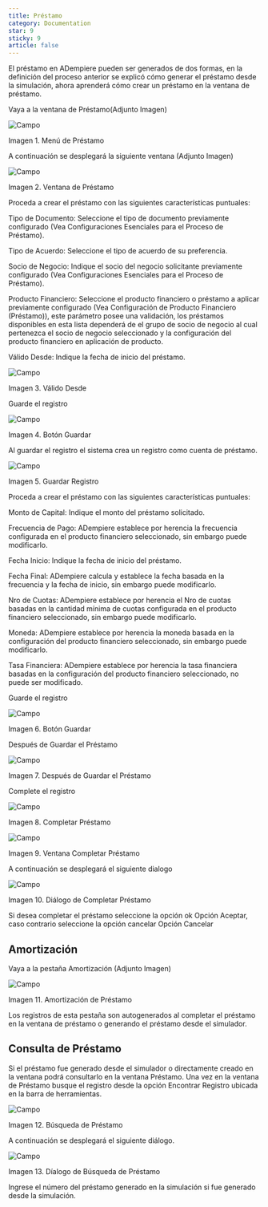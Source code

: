 ```yaml
---
title: Préstamo
category: Documentation
star: 9
sticky: 9
article: false
---
```


El préstamo en ADempiere pueden ser generados de dos formas, en la definición del proceso anterior se explicó cómo generar el préstamo desde la simulación, ahora aprenderá cómo crear un préstamo en la ventana de préstamo.

Vaya a la ventana de Préstamo(Adjunto Imagen)

![Campo](/assets/img/docs/loan-management/lom-loan-image48.png)

Imagen 1. Menú de Préstamo

A continuación se desplegará la siguiente ventana (Adjunto Imagen)

![Campo](/assets/img/docs/loan-management/lom-loan-image49.png)

Imagen 2. Ventana de Préstamo

Proceda a crear el préstamo con las siguientes características puntuales:

Tipo de Documento: Seleccione el tipo de documento previamente configurado (Vea Configuraciones Esenciales para el Proceso de Préstamo).

Tipo de Acuerdo: Seleccione el tipo de acuerdo de su preferencia.

Socio de Negocio: Indique el socio del negocio solicitante previamente configurado (Vea Configuraciones Esenciales para el Proceso de Préstamo).

Producto Financiero: Seleccione el producto financiero o préstamo a aplicar previamente configurado (Vea Configuración de Producto Financiero (Préstamo)), este parámetro posee una validación, los préstamos disponibles en esta lista dependerá de el grupo de socio de negocio al cual pertenezca el socio de negocio seleccionado y la configuración del producto financiero en aplicación de producto.

Válido Desde: Indique la fecha de inicio del préstamo.

![Campo](/assets/img/docs/loan-management/lom-loan-image50.png)

Imagen 3. Válido Desde

Guarde el registro

![Campo](/assets/img/docs/loan-management/lom-loan-image51.png)

Imagen 4. Botón Guardar

Al guardar el registro el sistema crea un registro como cuenta de préstamo.

![Campo](/assets/img/docs/loan-management/lom-loan-image52.png)

Imagen 5. Guardar Registro

Proceda a crear el préstamo con las siguientes características puntuales:

Monto de Capital: Indique el monto del préstamo solicitado.

Frecuencia de Pago: ADempiere establece por herencia la frecuencia configurada en el producto financiero seleccionado, sin embargo puede modificarlo.

Fecha Inicio: Indique la fecha de inicio del préstamo.

Fecha Final: ADempiere calcula y establece la fecha basada en la frecuencia y la fecha de inicio, sin embargo puede modificarlo.

Nro de Cuotas: ADempiere establece por herencia el Nro de cuotas basadas en la cantidad mínima de cuotas configurada en el producto financiero seleccionado, sin embargo puede modificarlo.

Moneda: ADempiere establece por herencia la moneda basada en la configuración del producto financiero seleccionado, sin embargo puede modificarlo.

Tasa Financiera: ADempiere establece por herencia la tasa financiera basadas en la configuración del producto financiero seleccionado, no puede ser modificado.

Guarde el registro

![Campo](/assets/img/docs/loan-management/lom-loan-image53.png)

Imagen 6. Botón Guardar

Después de Guardar el Préstamo

![Campo](/assets/img/docs/loan-management/lom-loan-image54.png)

Imagen 7. Después de Guardar el Préstamo

Complete el registro

![Campo](/assets/img/docs/loan-management/lom-loan-image55.png)

Imagen 8. Completar Préstamo

![Campo](/assets/img/docs/loan-management/lom-loan-image56.png)

Imagen 9. Ventana Completar Préstamo

A continuación se desplegará el siguiente dialogo

![Campo](/assets/img/docs/loan-management/lom-loan-image57.png)

Imagen 10. Diálogo de Completar Préstamo

Si desea completar el préstamo seleccione la opción ok Opción Aceptar, caso contrario seleccione la opción cancelar Opción Cancelar

## Amortización

Vaya a la pestaña Amortización (Adjunto Imagen)

![Campo](/assets/img/docs/loan-management/lom-loan-image58.png)

Imagen 11. Amortización de Préstamo

Los registros de esta pestaña son autogenerados al completar el préstamo en la ventana de préstamo o generando el préstamo desde el simulador.

## Consulta de Préstamo

Si el préstamo fue generado desde el simulador o directamente creado en la ventana podrá consultarlo en la ventana Préstamo. Una vez en la ventana de Préstamo busque el registro desde la opción Encontrar Registro ubicada en la barra de herramientas.

![Campo](/assets/img/docs/loan-management/lom-loan-image59.png)

Imagen 12. Búsqueda de Préstamo

A continuación se desplegará el siguiente diálogo.

![Campo](/assets/img/docs/loan-management/lom-loan-image60.png)

Imagen 13. Díalogo de Búsqueda de Préstamo

Ingrese el número del préstamo generado en la simulación si fue generado desde la simulación.